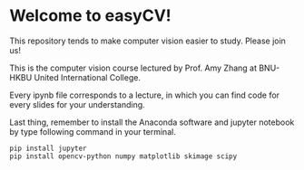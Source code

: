 # Welcome to easyCV!

This repository tends to make computer vision easier to study. Please join us!

This is the computer vision course lectured by Prof. Amy Zhang at BNU-HKBU United International College.

Every ipynb file corresponds to a lecture, in which you can find code for every slides for your understanding. 

Last thing, remember to install the Anaconda software and jupyter notebook by type following command in your terminal.
```
pip install jupyter
pip install opencv-python numpy matplotlib skimage scipy
```
